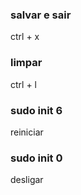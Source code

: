 ### salvar e sair
ctrl + x

### limpar
ctrl + l

### sudo init 6
 reiniciar

### sudo init 0
desligar